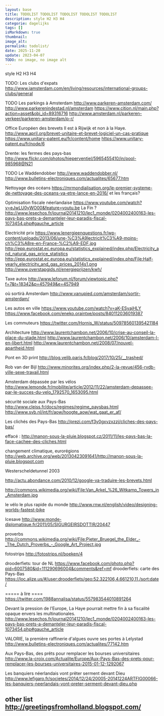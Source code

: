 ```yaml
---
layout: base
title: TODOLIST TODOLIST TODOLIST TODOLIST TODOLIST
description: style H2 H3 H4
categorie: dagelijks
tags: []
isMarkdown: true
thumbnail: 
image_alt: 
permalink: todolist/
date: 2025-11-20
update: 2023-04-07
TODO: no image, no image alt
---
```


style H2 H3 H4

TODO: Les clubs d'expats
http://www.iamsterdam.com/en/living/resources/international-groups-clubs/general

TODO Les parkings à Amsterdam
http://www.parkeren-amsterdam.com/
http://www.parkerenindestad.nl/amsterdam
https://www.cition.nl/main.php?action=asset&obj_id=89316716
http://www.amsterdam.nl/parkeren-verkeer/parkeren-amsterdam/p-r/

Office Européen des brevets Il est à Rijwijk et non à la Haye.
http://www.april.org/brevet-unitaire-et-brevet-logiciel-un-cas-pratique
https://www.unitary-patent.eu/fr/content/home
https://www.unitary-patent.eu/fr/node/6


Drente: les fermes des pays-bas
http://www.flickr.com/photos/hieperventiel/5965455410/in/pool-985968@N21

TODO Le Waddendobber
http://www.waddendobber.nl/
http://www.bulletins-electroniques.com/actualites/65677.htm

Nettoyage des océans
https://mrmondialisation.org/le-premier-systeme-de-nettoyage-des-oceans-va-etre-lance-en-2016/
et les français?

Optimisation fiscale néerlandaise
https://www.youtube.com/watch?v=eJwLU0yWO00&feature=youtu.be
La Fin ? http://www.lesechos.fr/journal20141210/lec1_monde/0204002400163-les-pays-bas-prets-a-demanteler-leur-paradis-fiscal-1073454.php#gauche_article

Electricité prix
https://www.lenergieenquestions.fr/wp-content/uploads/2013/06/une-%C3%A9lectricit%C3%A9-moins-ch%C3%A8re-en-France-%C2%A9-EDF.jpg
http://epp.eurostat.ec.europa.eu/statistics_explained/index.php/Electricity_and_natural_gas_price_statistics
http://epp.eurostat.ec.europa.eu/statistics_explained/index.php/File:Half-yearly_electricity_and_gas_prices_2014s1.png
http://www.overstapgids.nl/energieprijzen/kwh/

Taxe autos 
http://www.leforum.nl/forum/viewtopic.php?f=7&t=18342&p=457949&e=457949

où sortirà Amsterdam
http://www.vanupied.com/amsterdam/sortir-amsterdam/


Les autos en ville
https://www.youtube.com/watch?v=aK-ESyajHLY
https://www.facebook.com/eneko.oraintxe/posts/840112036019387

Les commuteurs
https://twitter.com/Hornis_W/status/509785601395421184

Architecture
http://www.laurentchambon.net/2006/10/crise-au-conseil-la-place-du-stade.html
http://www.laurentchambon.net/2006/10/amsterdam-l-en-libert.html
http://www.laurentchambon.net/2008/07/nouvel-apartheid.html

Pont en 3D print
http://blog.velib.paris.fr/blog/2017/10/25/__trashed/

Rob van der Bijl
http://www.minorites.org/index.php/2-la-revue/456-rvdb-ville-sexe-travail.html

Amsterdam dépassée par les vélos
http://www.lemonde.fr/mobilite/article/2012/11/22/amsterdam-depassee-par-le-succes-du-velo_1792570_1653095.html

sécurité sociale aux Pays-Bas
http://www.cleiss.fr/docs/regimes/regime_paysbas.html
http://www.svb.nl/int/fr/aow/hoogte_aow/wat_gaat_er_af/

Les clichés des Pays-Bas
http://prezi.com/f3y0gxvzxzzj/cliches-des-pays-bas/

effacé : http://manon-sous-la-pluie.blogspot.cz/2011/11/les-pays-bas-la-face-cachee-des-cliches.html


changement climatique, eurorégions
http://web.archive.org/web/20130423091641/http://manon-sous-la-pluie.blogspot.com


Westerscheldetunnel 2003

http://actu.abondance.com/2010/12/google-va-traduire-les-brevets.html


http://commons.wikimedia.org/wiki/File:Van_Arkel_%26_Witkamp_Towers_in_Amsterdam.jpg

le vélo le plus rapide du monde
http://www.rnw.nl/english/video/designing-worlds-fastest-bike


Icesave
http://www.monde-diplomatique.fr/2011/05/SIGURGEIRSDOTTIR/20447

proverbs
http://commons.wikimedia.org/wiki/File:Pieter_Bruegel_the_Elder_-_The_Dutch_Proverbs_-_Google_Art_Project.jpg

fotostrips
http://fotostrips.nl/boeken/4

drooderfiets: tour de NL https://www.facebook.com/photo.php?pid=6007580&id=111290696004&comments&ref=mf
drooderfiets: carte des Pays-Bas https://loc.alize.us/#/user:drooderfiets/geo:52.322106,4.661210,11,/sort:date/



===== à lire ====
https://twitter.com/1988annalisa/status/557983544010891264

Devant la pression de l’Europe, La Haye pourrait mettre fin à sa fiscalité opaque envers les multinationales.
http://www.lesechos.fr/journal20141210/lec1_monde/0204002400163-les-pays-bas-prets-a-demanteler-leur-paradis-fiscal-1073454.php#gauche_article

VALORIE, la première raffinerie d'algues ouvre ses portes à Lelystad
http://www.bulletins-electroniques.com/actualites/77142.htm

Aux Pays-Bas, des prêts pour remplacer les bourses universitaires
http://www.la-croix.com/Actualite/Europe/Aux-Pays-Bas-des-prets-pour-remplacer-les-bourses-universitaires-2015-01-12-1292067

Les banquiers néerlandais vont prêter serment devant Dieu
http://www.lefigaro.fr/societes/2014/12/24/20005-20141224ARTFIG00066-les-banquiers-neerlandais-vont-preter-serment-devant-dieu.php

other list
http://greetingsfromholland.blogspot.com/
---